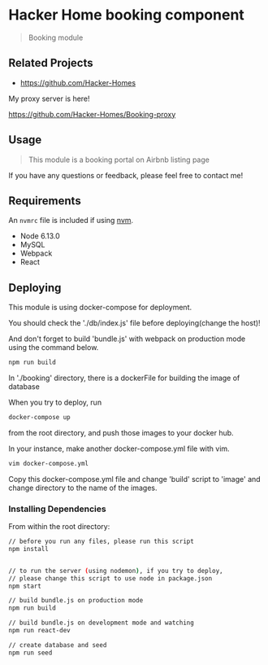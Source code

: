 # Hacker Home booking component

> Booking module

## Related Projects

  - https://github.com/Hacker-Homes

My proxy server is here!

https://github.com/Hacker-Homes/Booking-proxy

## Usage

> This module is a booking portal on Airbnb listing page

If you have any questions or feedback, please feel free to contact me!

## Requirements

An `nvmrc` file is included if using [nvm](https://github.com/creationix/nvm).

- Node 6.13.0
- MySQL
- Webpack
- React


## Deploying

This module is using docker-compose for deployment.

You should check the './db/index.js' file before deploying(change the host)!

And don't forget to build 'bundle.js' with webpack on production mode using the command below.
```sh
npm run build
```

In './booking' directory, there is a dockerFile for building the image of database

When you try to deploy, run 
```sh
docker-compose up
```
from the root directory, and push those images to your docker hub.

In your instance, make another docker-compose.yml file with vim.
```sh
vim docker-compose.yml
```

Copy this docker-compose.yml file and change 'build' script to 'image' and change directory to the name of the images.


### Installing Dependencies

From within the root directory:

```sh
// before you run any files, please run this script
npm install


// to run the server (using nodemon), if you try to deploy, 
// please change this script to use node in package.json
npm start

// build bundle.js on production mode
npm run build

// build bundle.js on development mode and watching
npm run react-dev

// create database and seed
npm run seed
```

